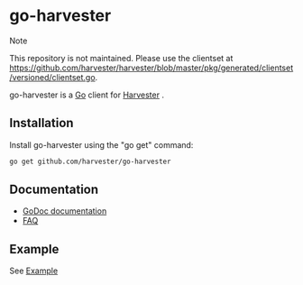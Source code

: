 # go-harvester

> [!NOTE]  
> This repository is not maintained. Please use the clientset at https://github.com/harvester/harvester/blob/master/pkg/generated/clientset/versioned/clientset.go.

go-harvester is a [Go](http://golang.org/) client for [Harvester](https://github.com/harvester/harvester) .


## Installation
Install go-harvester using the "go get" command:

```bash
go get github.com/harvester/go-harvester
```

## Documentation
- [GoDoc documentation](https://godoc.org/github.com/harvester/go-harvester)
- [FAQ](https://github.com/harvester/go-harvester/wiki/FAQ)

## Example
See [Example](https://github.com/harvester/go-harvester/blob/main/example)
